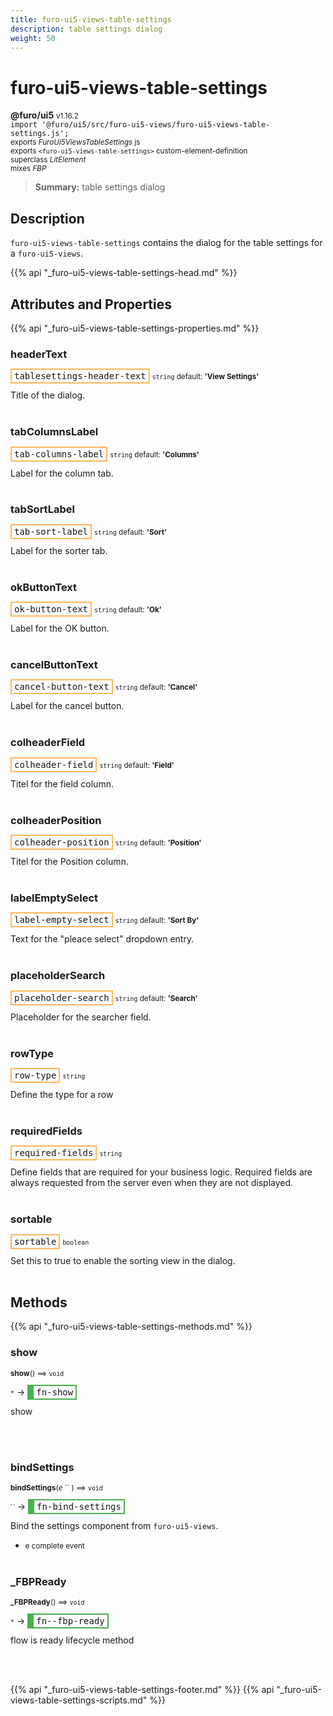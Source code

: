```yaml
---
title: furo-ui5-views-table-settings
description: table settings dialog
weight: 50
---
```


# furo-ui5-views-table-settings
**@furo/ui5** <small>v1.16.2</small>
<br>`import '@furo/ui5/src/furo-ui5-views/furo-ui5-views-table-settings.js';`<small>
<br>exports *FuroUi5ViewsTableSettings* js
<br>exports `<furo-ui5-views-table-settings>` custom-element-definition
<br>superclass *LitElement*
<br> mixes *FBP*</small>

> **Summary:** table settings dialog

## Description

`furo-ui5-views-table-settings`  contains the dialog for the table settings for a `furo-ui5-views`.

{{% api "_furo-ui5-views-table-settings-head.md" %}}

## Attributes and Properties
{{% api "_furo-ui5-views-table-settings-properties.md" %}}








### **headerText**

<span  style="border-width:2px; border-style: solid;border-color:  rgb(255, 182, 91);font-family:monospace; padding:2px 4px;">tablesettings-header-text</span>
<small>`string` default: **&#39;View Settings&#39;**</small>

Title of the dialog.
<br><br>

### **tabColumnsLabel**

<span  style="border-width:2px; border-style: solid;border-color:  rgb(255, 182, 91);font-family:monospace; padding:2px 4px;">tab-columns-label</span>
<small>`string` default: **&#39;Columns&#39;**</small>

Label for the column tab.
<br><br>

### **tabSortLabel**

<span  style="border-width:2px; border-style: solid;border-color:  rgb(255, 182, 91);font-family:monospace; padding:2px 4px;">tab-sort-label</span>
<small>`string` default: **&#39;Sort&#39;**</small>

Label for the sorter tab.
<br><br>

### **okButtonText**

<span  style="border-width:2px; border-style: solid;border-color:  rgb(255, 182, 91);font-family:monospace; padding:2px 4px;">ok-button-text</span>
<small>`string` default: **&#39;Ok&#39;**</small>

Label for the OK button.
<br><br>

### **cancelButtonText**

<span  style="border-width:2px; border-style: solid;border-color:  rgb(255, 182, 91);font-family:monospace; padding:2px 4px;">cancel-button-text</span>
<small>`string` default: **&#39;Cancel&#39;**</small>

Label for the cancel button.
<br><br>

### **colheaderField**

<span  style="border-width:2px; border-style: solid;border-color:  rgb(255, 182, 91);font-family:monospace; padding:2px 4px;">colheader-field</span>
<small>`string` default: **&#39;Field&#39;**</small>

Titel for the field column.
<br><br>

### **colheaderPosition**

<span  style="border-width:2px; border-style: solid;border-color:  rgb(255, 182, 91);font-family:monospace; padding:2px 4px;">colheader-position</span>
<small>`string` default: **&#39;Position&#39;**</small>

Titel for the Position column.
<br><br>

### **labelEmptySelect**

<span  style="border-width:2px; border-style: solid;border-color:  rgb(255, 182, 91);font-family:monospace; padding:2px 4px;">label-empty-select</span>
<small>`string` default: **&#39;Sort By&#39;**</small>

Text for the "pleace select" dropdown entry.
<br><br>

### **placeholderSearch**

<span  style="border-width:2px; border-style: solid;border-color:  rgb(255, 182, 91);font-family:monospace; padding:2px 4px;">placeholder-search</span>
<small>`string` default: **&#39;Search&#39;**</small>

Placeholder for the searcher field.
<br><br>

### **rowType**

<span  style="border-width:2px; border-style: solid;border-color:  rgb(255, 182, 91);font-family:monospace; padding:2px 4px;">row-type</span>
<small>`string` </small>

Define the type for a row
<br><br>

### **requiredFields**

<span  style="border-width:2px; border-style: solid;border-color:  rgb(255, 182, 91);font-family:monospace; padding:2px 4px;">required-fields</span>
<small>`string` </small>

Define fields that are required for your business logic. Required fields are always requested from the server
even when they are not displayed.
<br><br>

### **sortable**

<span  style="border-width:2px; border-style: solid;border-color:  rgb(255, 182, 91);font-family:monospace; padding:2px 4px;">sortable</span>
<small>`boolean` </small>

Set this to true to enable the sorting view in the dialog.
<br><br>

## Methods
{{% api "_furo-ui5-views-table-settings-methods.md" %}}


### **show**
<small>**show**() ⟹ `void`</small>

<small>`*`</small> →
<span  style="border-width:2px 2px 2px 10px; border-style: solid;border-color:  rgb(76, 175, 80);font-family:monospace; padding:2px 4px;">fn-show</span>

show

<br><br>

### **bindSettings**
<small>**bindSettings**(*e* `` ) ⟹ `void`</small>

<small>`` </small> →
<span  style="border-width:2px 2px 2px 10px; border-style: solid;border-color:  rgb(76, 175, 80);font-family:monospace; padding:2px 4px;">fn-bind-settings</span>

Bind the settings component from `furo-ui5-views`.

- <small>e complete event</small>
<br><br>



### **_FBPReady**
<small>**_FBPReady**() ⟹ `void`</small>

<small>`*`</small> →
<span  style="border-width:2px 2px 2px 10px; border-style: solid;border-color:  rgb(76, 175, 80);font-family:monospace; padding:2px 4px;">fn--fbp-ready</span>

flow is ready lifecycle method

<br><br>
















{{% api "_furo-ui5-views-table-settings-footer.md" %}}
{{% api "_furo-ui5-views-table-settings-scripts.md" %}}
